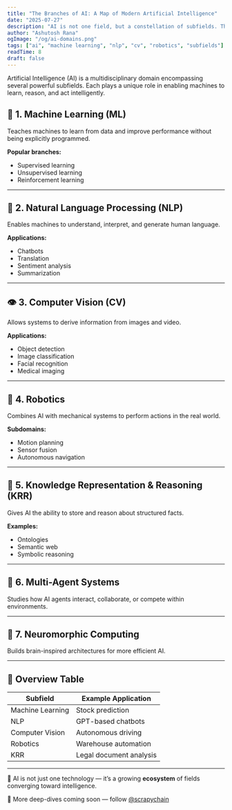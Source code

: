 ```yaml
---
title: "The Branches of AI: A Map of Modern Artificial Intelligence"
date: "2025-07-27"
description: "AI is not one field, but a constellation of subfields. This post breaks down the core areas and their applications."
author: "Ashutosh Rana"
ogImage: "/og/ai-domains.png"
tags: ["ai", "machine learning", "nlp", "cv", "robotics", "subfields"]
readTime: 8
draft: false
---
```


Artificial Intelligence (AI) is a multidisciplinary domain encompassing several powerful subfields. Each plays a unique role in enabling machines to learn, reason, and act intelligently.

## 🧠 1. Machine Learning (ML)

Teaches machines to learn from data and improve performance without being explicitly programmed.

**Popular branches:**

- Supervised learning
- Unsupervised learning
- Reinforcement learning

---

## 📄 2. Natural Language Processing (NLP)

Enables machines to understand, interpret, and generate human language.

**Applications:**

- Chatbots
- Translation
- Sentiment analysis
- Summarization

---

## 👁️ 3. Computer Vision (CV)

Allows systems to derive information from images and video.

**Applications:**

- Object detection
- Image classification
- Facial recognition
- Medical imaging

---

## 🦾 4. Robotics

Combines AI with mechanical systems to perform actions in the real world.

**Subdomains:**

- Motion planning
- Sensor fusion
- Autonomous navigation

---

## 🧠 5. Knowledge Representation & Reasoning (KRR)

Gives AI the ability to store and reason about structured facts.

**Examples:**

- Ontologies
- Semantic web
- Symbolic reasoning

---

## 🔐 6. Multi-Agent Systems

Studies how AI agents interact, collaborate, or compete within environments.

---

## 🧮 7. Neuromorphic Computing

Builds brain-inspired architectures for more efficient AI.

---

## 🧭 Overview Table

| Subfield         | Example Application     |
| ---------------- | ----------------------- |
| Machine Learning | Stock prediction        |
| NLP              | GPT-based chatbots      |
| Computer Vision  | Autonomous driving      |
| Robotics         | Warehouse automation    |
| KRR              | Legal document analysis |

---

🚀 AI is not just one technology — it’s a growing **ecosystem** of fields converging toward intelligence.

🧵 More deep-dives coming soon — follow [@scrapychain](https://twitter.com/scrapychain)
